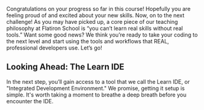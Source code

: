 Congratulations on your progress so far in this course! Hopefully you are
feeling proud of and excited about your new skills. Now, on to the next
challenge!  As you may have picked up, a core piece of our teaching philosophy
at Flatiron School is “you can’t learn real skills without real tools.” Want
some good news? We think you’re ready to take your coding to the next level and
start using the tools and workflows that REAL, professional developers use.
Let’s go!

## Looking Ahead: The Learn IDE

In the next step, you’ll gain access to a tool that we call the Learn IDE, or
"Integrated Development Environment." We promise, getting it setup is simple.
It's worth taking a moment to breathe a deep breath before you encounter the
IDE.
